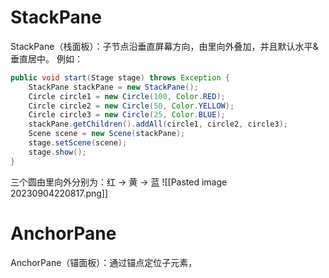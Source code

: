 # StackPane
StackPane（栈面板）：子节点沿垂直屏幕方向，由里向外叠加，并且默认水平&垂直居中。
例如：
```java
public void start(Stage stage) throws Exception {  
	StackPane stackPane = new StackPane();  
	Circle circle1 = new Circle(100, Color.RED);  
	Circle circle2 = new Circle(50, Color.YELLOW);  
	Circle circle3 = new Circle(25, Color.BLUE);  
	stackPane.getChildren().addAll(circle1, circle2, circle3);  
	Scene scene = new Scene(stackPane);  
	stage.setScene(scene);  
	stage.show();  
}
```
三个圆由里向外分别为：红 -> 黄 -> 蓝
![[Pasted image 20230904220817.png]]

# AnchorPane
AnchorPane（锚面板）：通过锚点定位子元素，